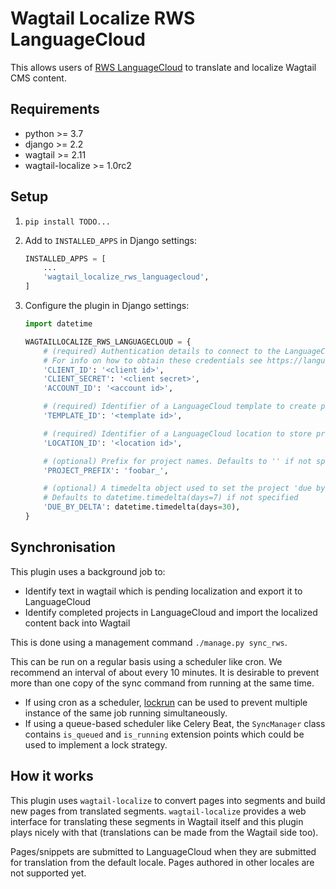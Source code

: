 # Wagtail Localize RWS LanguageCloud

This allows users of [RWS LanguageCloud](https://www.rws.com/translation/language-cloud/) to translate and localize Wagtail CMS content.

## Requirements

- python >= 3.7
- django >= 2.2
- wagtail >= 2.11
- wagtail-localize >= 1.0rc2

## Setup

1. `pip install TODO...`
2. Add to `INSTALLED_APPS` in Django settings:

    ```python
    INSTALLED_APPS = [
        ...
        'wagtail_localize_rws_languagecloud',
    ]
    ```

3. Configure the plugin in Django settings:

    ```python
    import datetime

    WAGTAILLOCALIZE_RWS_LANGUAGECLOUD = {
        # (required) Authentication details to connect to the LanguageCloud API.
        # For info on how to obtain these credentials see https://languagecloud.sdl.com/lc/api-docs/authenticate
        'CLIENT_ID': '<client id>',
        'CLIENT_SECRET': '<client secret>',
        'ACCOUNT_ID': '<account id>',

        # (required) Identifier of a LanguageCloud template to create projects from
        'TEMPLATE_ID': '<template id>',

        # (required) Identifier of a LanguageCloud location to store project files in
        'LOCATION_ID': '<location id>',

        # (optional) Prefix for project names. Defaults to '' if not specified
        'PROJECT_PREFIX': 'foobar_',

        # (optional) A timedelta object used to set the project 'due by' date.
        # Defaults to datetime.timedelta(days=7) if not specified
        'DUE_BY_DELTA': datetime.timedelta(days=30),
    }
    ```


## Synchronisation

This plugin uses a background job to:

- Identify text in wagtail which is pending localization and export it to LanguageCloud
- Identify completed projects in LanguageCloud and import the localized content back into Wagtail

This is done using a management command `./manage.py sync_rws`.

This can be run on a regular basis using a scheduler like cron. We recommend an interval of about every 10 minutes. It is desirable to prevent more than one copy of the sync command from running at the same time.

- If using cron as a scheduler, [lockrun](http://unixwiz.net/tools/lockrun.html) can be used to prevent multiple instance of the same job running simultaneously.
- If using a queue-based scheduler like Celery Beat, the `SyncManager` class contains `is_queued` and `is_running` extension points which could be used to implement a lock strategy.

## How it works

This plugin uses `wagtail-localize` to convert pages into segments and build new pages from translated segments. `wagtail-localize` provides a web interface for translating these segments in Wagtail itself and this plugin plays nicely with that (translations can be made from the Wagtail side too).

Pages/snippets are submitted to LanguageCloud when they are submitted for translation from the default locale. Pages authored in other locales are not supported yet.
